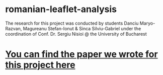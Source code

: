 # romanian-leaflet-analysis
The research for this project was conducted by students Danciu Maryo-Razvan, Magureanu Stefan-Ionut &amp; Sinca Silviu-Gabriel under the coordination of Conf. Dr. Sergiu Nisioi @ the University of Bucharest 
# [You can find the paper we wrote for this project here](https://github.com/silviusinca/romanian-leaflet-analysis/blob/main/Leaflets_analysis.pdf)
